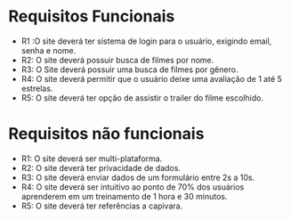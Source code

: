 ﻿# Requisitos Funcionais
- R1 :O site deverá ter sistema de login para o usuário, exigindo email, senha e nome.
- R2: O site deverá possuir busca de filmes por nome.
- R3: O Site deverá possuir uma busca de filmes por gênero.
- R4: O site deverá permitir que o usuário deixe uma avaliação de 1 até 5 estrelas.
- R5: O site deverá ter opção de assistir o  trailer do filme escolhido.


# Requisitos não funcionais

- R1: O site deverá ser multi-plataforma.
- R2: O site deverá ter privacidade de dados.
- R3: O site deverá enviar dados de um formulário entre 2s a 10s.
- R4: O site deverá ser intuitivo ao ponto de 70% dos usuários aprenderem em um treinamento 	de 1 hora e 30 minutos.
- R5: O site deverá ter referências a capivara.


